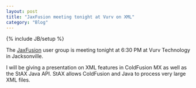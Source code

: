 ```yaml
---
layout: post
title: "JaxFusion meeting tonight at Vurv on XML"
category: "Blog"
---
```

{% include JB/setup %}

The [JaxFusion](http://www.jaxfusion.org/) user group is meeting tonight at 6:30 PM at Vurv Technology in Jacksonville.

I will be giving a presentation on XML features in ColdFusion MX as well as the StAX Java API. StAX allows ColdFusion and Java to process very large XML files.
